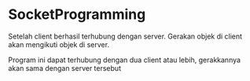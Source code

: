 # SocketProgramming

Setelah client berhasil terhubung dengan server. Gerakan objek di client akan mengikuti objek di server. 

Program ini dapat terhubung dengan dua client atau lebih, gerakkannya akan sama dengan server tersebut 
